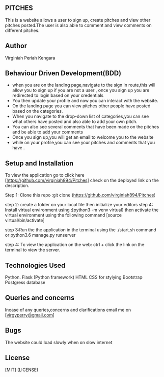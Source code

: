 ##  PITCHES
This is a website allows a user to sign up, create pitches and view other pitches posted.The user is also able to comment and view comments on different pitches.

## Author
Virginiah Periah Kengara

## Behaviour Driven Development(BDD)
* when you are on the landing page,navigate to the sign in route,this will allow you to sign up if you are not a user , once you sign up you are redirected to login based on your credentials.
* You then update your profile and now you can interact with the website. 
* On the landing page you can view pitches other people have posted based on the categories.
* When you navigate to the drop-down list  of categories,you can see what others have posted and also able to add your own pitch.
* You can also see several comments that have been made on the pitches and be able to add your comments
* Once you sign up,you will get an email to welcome you to the website
* while on your profile,you can see your pitches and comments that you have .

## Setup and Installation
To view the application go to click here
[https://github.com/virginiah894/Pitches] check on the deployed link on the description.

Step 1: Clone this repo :git clone (https://github.com/virginiah894/Pitches)

step 2: create a folder on your local file then initialize your editors
step 4: Install virtual environment using :[python3 -m venv virtual] then activate the virtual environment using the following command [source virtual/bin/activate]

step 3:Run the the application in the terminal using the ./start.sh command or python3.6 manage.py runserver

step 4: To view the application on the web: ctrl + click the link on the terminal to view the server.

## Technologies Used
Python.
Flask (Python framework)
HTML
CSS for stylying
Bootstrap
Postgress database

## Queries and concerns
Incase of any queries,concerns and clarifications email me on 
[virgyperry@gmail.com]
## Bugs
The website could load slowly when on slow internet

## License
 [MIT] (LICENSE)
